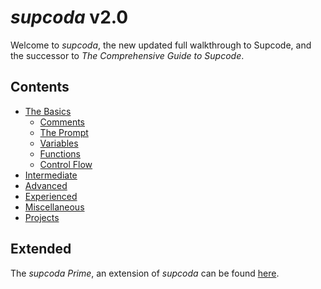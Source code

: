 # *supcoda* v2.0

Welcome to *supcoda*, the new updated full walkthrough to Supcode, and the successor to *The Comprehensive Guide to Supcode*.


## Contents

- [The Basics](basics)
  - [Comments](basics/comments.md)
  - [The Prompt](basics/prompt.md)
  - [Variables](basics/variables.md)
  - [Functions](basics/functions.md)
  - [Control Flow](basics/control.md)
- [Intermediate](intermediate)
- [Advanced](advanced)
- [Experienced](experienced)
- [Miscellaneous](miscellaneous)
- [Projects](projects)


## Extended

The *supcoda Prime*, an extension of *supcoda* can be found [here](https://github.com/Sup2point0/supcode/tree/sup/resources/walkthroughs/supcoda%20Prime).

